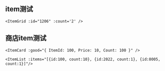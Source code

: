 ## item测试

```vue
<ItemGrid :id="1206" :count='2' />
```

<ItemGrid :id="1206" :count='2' />

<ItemGrid :id="8005" :count='12' />

<ItemGrid :id="2022" :count='1' />

## 商店item测试

```vue
<ItemCard :good="{ ItemId: 100, Price: 10, Count: 100 }" />
```

<ItemCard :good="{ ItemId: 100, Price: 10, Count: 100 }" />

```vue
<ItemList :items="[{id:100, count:10}, {id:2022, count:1}, {id:8005, count:1}]"/>
```

<ItemList :items="[{id:100, count:10}, {id:2022, count:1}, {id:8005, count:1}]"/>

